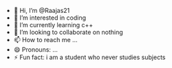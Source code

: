 - 👋 Hi, I’m @Raajas21
- 👀 I’m interested in coding
- 🌱 I’m currently learning c++
- 💞️ I’m looking to collaborate on nothing
- 📫 How to reach me ...
- 😄 Pronouns: ...
- ⚡ Fun fact: i am a student who never studies subjects

<!---
Raajas21/Raajas21 is a ✨ special ✨ repository because its `README.md` (this file) appears on your GitHub profile.
You can click the Preview link to take a look at your changes.
--->

